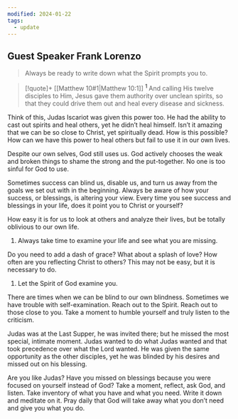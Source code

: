 ```yaml
---
modified: 2024-01-22
tags:
  - update
---
```


## Guest Speaker Frank Lorenzo

> Always be ready to write down what the Spirit prompts you to.

> [!quote]+ [[Matthew 10#1|Matthew 10:1]]
> <sup>**1** </sup>And calling His twelve disciples to Him, Jesus gave them authority over unclean spirits, so that they could drive them out and heal every disease and sickness. 

Think of this, Judas Iscariot was given this power too. He had the ability to cast out spirits and heal others, yet he didn’t heal himself. Isn’t it amazing that we can be so close to Christ, yet spiritually dead. How is this possible? How can we have this power to heal others but fail to use it in our own lives.

Despite our own selves, God still uses us. God actively chooses the weak and broken things to shame the strong and the put-together. No one is too sinful for God to use.

Sometimes success can blind us, disable us, and turn us away from the goals we set out with in the beginning. Always be aware of how your success, or blessings, is altering your view. Every time you see success and blessings in your life, does it point you to Christ or yourself?

How easy it is for us to look at others and analyze their lives, but be totally oblivious to our own life.

1. Always take time to examine your life and see what you are missing.

Do you need to add a dash of grace? What about a splash of love? How often are you reflecting Christ to others? This may not be easy, but it is necessary to do.

1. Let the Spirit of God examine you.

There are times when we can be blind to our own blindness. Sometimes we have trouble with self-examination. Reach out to the Spirit. Reach out to those close to you. Take a moment to humble yourself and truly listen to the criticism.

Judas was at the Last Supper, he was invited there; but he missed the most special, intimate moment. Judas wanted to do what Judas wanted and that took precedence over what the Lord wanted. He was given the same opportunity as the other disciples, yet he was blinded by his desires and missed out on his blessing.

Are you like Judas? Have you missed on blessings because you were focused on yourself instead of God? Take a moment, reflect, ask God, and listen. Take inventory of what you have and what you need. Write it down and meditate on it. Pray daily that God will take away what you don’t need and give you what you do.
